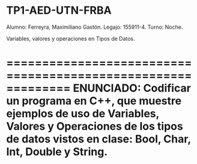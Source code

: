 # TP1-AED-UTN-FRBA

Alumno: Ferreyra, Maximiliano Gastón.
Legajo: 155911-4.
Turno: Noche.

Variables, valores y operaciones en Tipos de Datos.

=============================================================
ENUNCIADO:
  Codificar un programa en C++, que muestre ejemplos de uso
  de Variables, Valores y Operaciones de los tipos de datos
  vistos en clase: Bool, Char, Int, Double y String.
=============================================================
